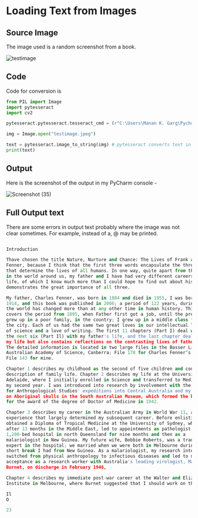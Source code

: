 # Loading Text from Images 

## Source Image

The image used is a random screenshot from a book.

![testimage](https://user-images.githubusercontent.com/62146744/80125347-2c772c00-85af-11ea-9807-084f45898441.jpeg)

## Code 

Code for conversion is 

```python
from PIL import Image
import pytesseract
import cv2

pytesseract.pytesseract.tesseract_cmd = (r"C:\Users\Manan K. Garg\PycharmProjects\practice\venv\Lib\site-packages\tesseract.exe") # path for tesseract application

img = Image.open("testimage.jpeg")

text = pytesseract.image_to_string(img) # pytesseract converts text in image to UTF - 8 format text
print(text)
```

## Output 

Here is the screenshot of the output in my PyCharm console - 

![Screenshot (35)](https://user-images.githubusercontent.com/62146744/80127960-abba2f00-85b2-11ea-966c-e2180c7256b9.png)


## Full Output text

There are some errors in output text probably where the image was not clear sometimes. For example, instead of a, @ may be printed.
```python

Introduction

Thave chosen the title Nature, Nurture and Chance: The Lives of Frank and Charles
Fenner, because I think that the first three words encapsulate the three elements
that determine the lives of all humans. In one way, quite apart from the changes
in the world around us, my father and I have had very different careers, yet my
life, of which I know much more than I could hope to find out about his, clearly
demonstrates the great importance of all three.

My father, Charles Fenner, was born in 1884 and died in 1955, I was born in
1914, and this book was published in 2006; a period of 122 years, during which
the world has changed more than at any other time in human history. This book
covers the period from 1895, when Father first got a job, until the present. He
grew up in a poor family, in the country; I grew up in a middle class family, in
the city. Each of us had the same two great loves in our intellectual lives: a love
of science and a love of writing. The first 11 chapters (Part I) deal with my career,
the next six (Part Il) with my father's life, and the last chapter deals mainly with
my life but also contains reflections on the contrasting lives of father and son.
The detailed information is located in two large files in the Basser Library,
Australian Academy of Science, Canberra; File 178 for Charles Fenner’s life and
File 143 for mine.

Chapter 1 describes my childhood as the second of five children and contains a
description of family life. Chapter 2 describes my life at the University of
Adelaide, where I initially enrolled in Science and transferred to Medicine in
my second year. I was introduced into research by involvement with the Board
for Anthropological Studies' expeditions into Central Australia and my research
on Aboriginal skulls in the South Australian Museum, which formed the basis
for the award of the degree of Doctor of Medicine in 1942.

Chapter 3 describes my career in the Australian Army in World War 11, an
experience that largely determined my subsequent career. Before enlisting, 1
obtained a Diploma of Tropical Medicine at the University of Sydney, which,
after 13 months in the Middle East, led to appointments as pathologist to a
1,200-bed hospital in north Queensland for nine months and then as a
malariologist in New Guinea. My future wife, Bobbie Roberts, was a transfusion
expert in the hospital; we married when we were both in Melbourne during a
short break I had from New Guinea. As a malariologist, my research interests
switched from physical anthropology to infectious diseases and led to my
acceptance as a research worker with Australia's leading virologist, Macfarlane
Burnet, on discharge in February 1946,

Chapter 4 describes my immediate post-war career at the Walter and Eliza Hall
Institute in Melbourne, where Burnet suggested that I should work on the

Il
O

23
```









